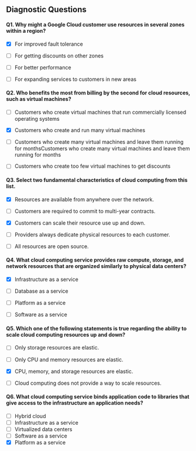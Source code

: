 ## Diagnostic Questions

#### Q1. Why might a Google Cloud customer use resources in several zones within a region?

- [x] For improved fault tolerance
- [ ] For getting discounts on other zones
- [ ] For better performance
- [ ] For expanding services to customers in new areas


#### Q2. Who benefits the most from billing by the second for cloud resources, such as virtual machines?

- [ ] Customers who create virtual machines that run commercially licensed operating systems
- [x] Customers who create and run many virtual machines
- [ ] Customers who create many virtual machines and leave them running for monthsCustomers who create many virtual machines and leave them running for months
- [ ] Customers who create too few virtual machines to get discounts



#### Q3. Select two fundamental characteristics of cloud computing from this list.

- [x] Resources are available from anywhere over the network.
- [ ] Customers are required to commit to multi-year contracts.
- [x] Customers can scale their resource use up and down.
- [ ] Providers always dedicate physical resources to each customer.
- [ ] All resources are open source.



#### Q4. What cloud computing service provides raw compute, storage, and network resources that are organized similarly to physical data centers?

- [x] Infrastructure as a service
- [ ] Database as a service
- [ ] Platform as a service
- [ ] Software as a service


#### Q5. Which one of the following statements is true regarding the ability to scale cloud computing resources up and down?

- [ ] Only storage resources are elastic.
- [ ] Only CPU and memory resources are elastic.
- [x] CPU, memory, and storage resources are elastic.
- [ ] Cloud computing does not provide a way to scale resources.



#### Q6. What cloud computing service binds application code to libraries that give access to the infrastructure an application needs?

- [ ] Hybrid cloud
- [ ] Infrastructure as a service
- [ ] Virtualized data centers
- [ ] Software as a service
- [x] Platform as a service
